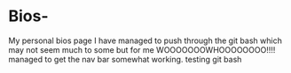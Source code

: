 # Bios-
My personal bios page
I have managed to push through the git bash which may not seem much to some but for me WOOOOOOOWHOOOOOOOO!!!!
managed to get the nav bar somewhat working.
testing git bash
